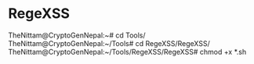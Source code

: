 # RegeXSS

TheNittam@CryptoGenNepal:\~\# cd Tools/\
TheNittam@CryptoGenNepal:\~/Tools\# cd RegeXSS/RegeXSS/\
TheNittam@CryptoGenNepal:\~/Tools/RegeXSS/RegeXSS\# chmod +x *.sh
